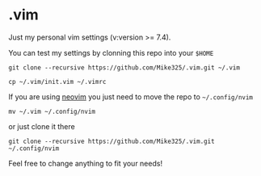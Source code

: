 # .vim
Just my personal vim settings (v:version >= 7.4).

You can test my settings by clonning this repo into your `$HOME`

```
git clone --recursive https://github.com/Mike325/.vim.git ~/.vim

cp ~/.vim/init.vim ~/.vimrc
```

If you are using [neovim](https://neovim.io/) you just need to move the repo to `~/.config/nvim`
    
    mv ~/.vim ~/.config/nvim

or just clone it there

    git clone --recursive https://github.com/Mike325/.vim.git ~/.config/nvim
    
Feel free to change anything to fit your needs! 
